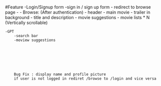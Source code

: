 
#Feature
    -Login/Signup form
        -sign in / sign up form
        - redirect to browse page
      - 
    - Browse: (After authentication)
        - header
        - main movie
          - trailer in background
          - title and description
          - movie suggestions
            - movie lists * N (Vertically scrollable)

    -GPT
        -search bar
        -moview suggestions

        





        Bug Fix : display name and profile picture
        if user is not logged in rediret /browse to /login and vice versa


<!--    Header
        Routing of app
        login form
        sign up form
        form validation
        userref Hook
        firebase setup
        deploying our app to production
        create signup user account
        implement sign in user api
        created redux store with useSlice
        implemented sign out
        update profile
        BugFix: sign up user displayname and profile picture update
        BugFix: if user is not logged in then redirect /browse to login page and vice versa
        Unsubscribed to the onauthstatechanged callback 
        added hardcoded values to constant file
        Register for TMDB api , create app there and get access token
        get data from tmdb nowPlaying movies List api
        created custom hook for nowPlayingMovies
        created movieSlice
        upated store with movies data
        planning for MainContainer and SecondaryContainer
        fetch data for trailer video
        update store with trailer video data
        embedded the youtube video and make it autoplay and mute
        added tailwind classed to make MaiContainer to look awesome
        
         -->

